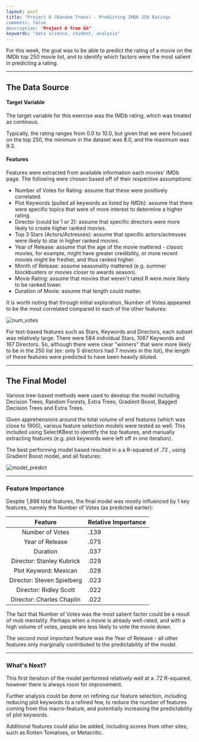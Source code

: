 ```yaml
---
layout: post
title: "Project 6 (Random Trees) - Predicting IMDb 250 Ratings
comments: false
description: "Project 6 from GA"
keywords: "data science, student, analysis"
---
```


For this week, the goal was to be able to predict the rating of a movie on the IMDb top 250 movie list, and to identify which factors were the most salient in predicting a rating.

---

## The Data Source 

#### Target Variable

The target variable for this exercise was the IMDb rating, which was treated as continous. 

Typically, the rating ranges from 0.0 to 10.0, but given that we were focused on the top 250, the minimum in the dataset was 8.0, and the maximum was 9.3.

#### Features

Features were extracted from available information each movies' IMDb page. The following were chosen based off of their respective assumptions:

- Number of Votes for Rating: assume that these were positively correlated. 
- Plot Keywords (pulled all keywords as listed by IMDb): assume that there were specific topics that were of more interest to determine a higher rating. 
- Director (could be 1 or 2): assume that specific directors were more likely to create higher ranked movies.
- Top 3 Stars (Actors/Actresses): assume that specific actors/actresses were likely to star in higher ranked movies.
- Year of Release: assume that the age of the movie mattered - classic movies, for example, might have greater credibility, or more recent movies might be fresher, and thus ranked higher.
- Month of Release: assume seasonality mattered (e.g. summer blockbusters or movies closer to awards season).
- Movie Rating: assume that movies that weren't rated R were more likely to be ranked lower.
- Duration of Movie: assume that length could matter.

It is worth noting that through initial exploration, Number of Votes appeared to be the most correlated compared to each of the other features:

![num_votes](http://yoyoyokatty.github.io/images_kl/project6-imdb/num_votes.png)

For text-based features such as Stars, Keywords and Directors, each subset was relatively large. There were 584 individual Stars, 1067 Keywords and 167 Directors. So, although there were clear "winners" that were more likely to be in the 250 list (ex: only 5 directors had 7 movies in the list), the length of these features were predicted to have been heavily diluted.

---

## The Final Model

Various tree-based methods were used to develop the model including Decision Trees, Random Forests, Extra Trees, Gradient Boost, Bagged Decision Trees and Extra Trees. 

Given apprehensions around the total volume of end features (which was close to 1900), various feature selection models were tested as well. This included using SelectKBest to identify the top features, and manually extracting features (e.g. plot keywords were left off in one iteration).

The best performing model based resulted in a a R-squared of .72 , using Gradient Boost model, and all features:

![model_predict](http://yoyoyokatty.github.io/images_kl/project6-imdb/model_predict.png)

---

### Feature Importance

Despite 1,898 total features, the final model was mostly influenced by 1 key features, namely the Number of Votes (as predicted earlier):

|          Feature           | Relative Importance | 
|:--------------------------:|---------------------|
| Number of Votes            | .139                |
| Year of Release            | .075                |
| Duration                   | .037                |
| Director: Stanley Kubrick  | .029                |
| Plot Keyword: Mexican      | .028                |
| Director: Steven Spielberg | .023                |
| Director: Ridley Scott     | .022                |
| Director: Charles Chaplin  | .022                |

The fact that Number of Votes was the most salient factor could be a result of mob mentality. Perhaps when a movie is already well-rated, and with a high volume of votes, people are less likely to vote the movie down. 

The second most important feature was the Year of Release - all other features only marginally contributed to the predictability of the model. 

---

### What's Next?

This first iteration of the model performed relatively well at a .72 R-squared, however there is always room for improvement.

Further analysis could be done on refining our feature selection, including reducing plot keywords to a refined few, to reduce the number of features coming from this macro-feature, and potentially increasing the predictability of plot keywords. 

Additional features could also be added, including scores from other sites, such as Rotten Tomatoes, or Metacritic. 
